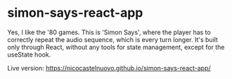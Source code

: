 # simon-says-react-app

Yes, I like the '80 games. This is 'Simon Says', where the player has to correctly repeat the audio sequence, which is every turn longer. It's built only through React, without any tools for state management, except for the useState hook.

Live version: https://nicocastelnuovo.github.io/simon-says-react-app/